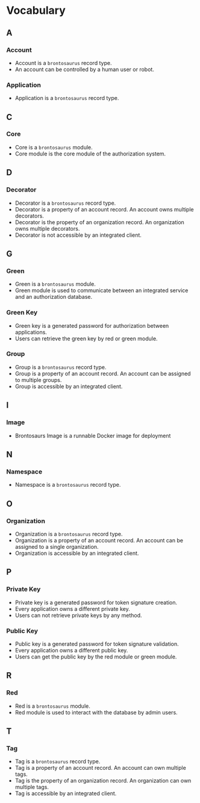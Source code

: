# Vocabulary

## A

### Account

-   Account is a `brontosaurus` record type.
-   An account can be controlled by a human user or robot.

### Application

-   Application is a `brontosaurus` record type.

## C

### Core

-   Core is a `brontosaurus` module.
-   Core module is the core module of the authorization system.

## D

### Decorator

-   Decorator is a `brontosaurus` record type.
-   Decorator is a property of an account record. An account owns multiple decorators.
-   Decorator is the property of an organization record. An organization owns multiple decorators.
-   Decorator is not accessible by an integrated client.

## G

### Green

-   Green is a `brontosaurus` module.
-   Green module is used to communicate between an integrated service and an authorization database.

### Green Key

-   Green key is a generated password for authorization between applications.
-   Users can retrieve the green key by red or green module.

### Group

-   Group is a `brontosaurus` record type.
-   Group is a property of an account record. An account can be assigned to multiple groups.
-   Group is accessible by an integrated client.

## I

### Image

-   Brontosaurs Image is a runnable Docker image for deployment

## N

### Namespace

-   Namespace is a `brontosaurus` record type.

## O

### Organization

-   Organization is a `brontosaurus` record type.
-   Organization is a property of an account record. An account can be assigned to a single organization.
-   Organization is accessible by an integrated client.

## P

### Private Key

-   Private key is a generated password for token signature creation.
-   Every application owns a different private key.
-   Users can not retrieve private keys by any method.

### Public Key

-   Public key is a generated password for token signature validation.
-   Every application owns a different public key.
-   Users can get the public key by the red module or green module.

## R

### Red

-   Red is a `brontosaurus` module.
-   Red module is used to interact with the database by admin users.

## T

### Tag

-   Tag is a `brontosaurus` record type.
-   Tag is a property of an account record. An account can own multiple tags.
-   Tag is the property of an organization record. An organization can own multiple tags.
-   Tag is accessible by an integrated client.
